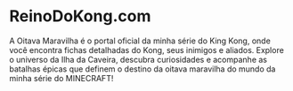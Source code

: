 # ReinoDoKong.com
A Oitava Maravilha é o portal oficial da minha série do King Kong, onde você encontra fichas detalhadas do Kong, seus inimigos e aliados. Explore o universo da Ilha da Caveira, descubra curiosidades e acompanhe as batalhas épicas que definem o destino da oitava maravilha do mundo da minha série do MINECRAFT!
